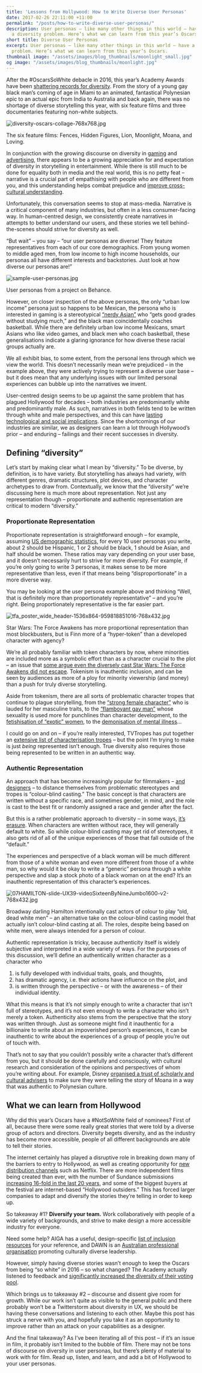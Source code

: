 ```yaml
---
title: 'Lessons from Hollywood: How to Write Diverse User Personas'
date: 2017-02-26 22:11:00 +11:00
permalink: "/posts/how-to-write-diverse-user-personas/"
description: User personas – like many other things in this world – have a bit of
  a diversity problem. Here’s what we can learn from this year’s Oscars.
short title: Diverse User Personas
excerpt: User personas – like many other things in this world – have a bit of a diversity
  problem. Here’s what we can learn from this year’s Oscars.
thumbnail image: "/assets/images/blog_thumbnails/moonlight_small.jpg"
og image: "/assets/images/blog_thumbnails/moonlight.jpg"
---
```


After the #OscarsSoWhite debacle in 2016, this year’s Academy Awards have been [shattering records for diversity](http://time.com/4645315/oscar-nominations-2017-diversity/). From the story of a young gay black man’s coming of age in Miami to an animated, fantastical Polynesian epic to an actual epic from India to Australia and back again, there was no shortage of diverse storytelling this year, with six feature films and three documentaries featuring non-white subjects.

![diversity-oscars-collage-768x768.jpg](/uploads/diversity-oscars-collage-768x768.jpg)
<p class="caption">The six feature films: Fences, Hidden Figures, Lion, Moonlight, Moana, and Loving.</p>

In conjunction with the growing discourse on diversity in [gaming](https://www.theguardian.com/technology/2015/sep/10/video-games-diversity-problem-runs-deeper-than-race-gender) and [advertising](https://www.marketingmag.com.au/news-c/diversity-advertising-marketing-2017/), there appears to be a growing appreciation for and expectation of diversity in storytelling in entertainment. While there is still much to be done for equality both in media and the real world, this is no petty feat – narrative is a crucial part of empathising with people who are different from you, and this understanding helps combat prejudice and [improve cross-cultural understanding](https://link.springer.com/article/10.1007/BF03165939).

Unfortunately, this conversation seems to stop at mass-media. Narrative is a critical component of many industries, but often in a less consumer-facing way. In human-centred design, we consistently create narratives in attempts to better understand our users, and these stories we tell behind-the-scenes should strive for diversity as well.

“But wait” – you say – “our user personas are diverse! They feature representatives from each of our core demographics. From young women to middle aged men, from low income to high income households, our personas all have different interests and backstories. Just look at how diverse our personas are!”

![sample-user-personas.jpg](/uploads/sample-user-personas.jpg)
<p class="caption">User personas from a project on Behance.</p>

However, on closer inspection of the above personas, the only “urban low income” persona just so happens to be Mexican, the persona who is interested in gaming is a stereotypical [“nerdy Asian”](http://tvtropes.org/pmwiki/pmwiki.php/Main/AsianAndNerdy) who “gets good grades without studying much,” and the black man coincidentally coaches basketball. While there are definitely urban low income Mexicans, smart Asians who like video games, and black men who coach basketball, these generalisations indicate a glaring ignorance for how diverse these racial groups actually are.

We all exhibit bias, to some extent, from the personal lens through which we view the world. This doesn’t necessarily mean we’re prejudiced – in the example above, they were actively trying to represent a diverse user base – but it does mean that any underlying issues with our limited personal experiences can bubble up into the narratives we invent.

User-centred design seems to be up against the same problem that has plagued Hollywood for decades – both industries are predominantly white and predominantly male. As such, narratives in both fields tend to be written through white and male perspectives, and this can have [lasting technological and social implications](http://blog.wav.agency/you-make-google-evil/). Since the shortcomings of our industries are similar, we as designers can learn a lot through Hollywood’s prior – and enduring – failings and their recent successes in diversity.

## Defining “diversity”

Let’s start by making clear what I mean by “diversity.” To be diverse, by definition, is to have variety. But storytelling has always had variety, with different genres, dramatic structures, plot devices, and character archetypes to draw from. Contextually, we know that the “diversity” we’re discussing here is much more about representation. Not just any representation though – proportionate and authentic representation are critical to modern “diversity.”

### Proportionate Representation
Proportionate representation is straightforward enough – for example, assuming [US demographic statistics](https://en.wikipedia.org/wiki/Demography_of_the_United_States), for every 10 user personas you write, about 2 should be Hispanic, 1 or 2 should be black, 1 should be Asian, and half should be women. These ratios may vary depending on your user base, and it doesn’t necessarily hurt to strive for more diversity. For example, if you’re only going to write 3 personas, it makes sense to be more representative than less, even if that means being “disproportionate” in a more diverse way.

You may be looking at the user persona example above and thinking “Well, that is definitely more than proportionately representative” – and you’re right. Being proportionately representative is the far easier part.

![tfa_poster_wide_header-1536x864-959818851016-768x432.jpg](/uploads/tfa_poster_wide_header-1536x864-959818851016-768x432.jpg)
<p class="caption">Star Wars: The Force Awakens has more proportional representation than most blockbusters, but is Finn more of a “hyper-token” than a developed character with agency?</p>

We’re all probably familiar with token characters by now, where minorities are included more as a symbolic effort than as a character crucial to the plot – an issue that [some argue even the diversely cast Star Wars: The Force Awakens did not escape](http://www.indiewire.com/2015/12/hyper-tokenism-the-force-awakens-while-the-black-man-sleeps-162287/). Tokenism is inauthentic inclusion, and can be seen by audiences as more of a ploy for minority viewership (and money) than a push for truly diverse storytelling.

Aside from tokenism, there are all sorts of problematic character tropes that continue to plague storytelling, from the [“strong female character”](https://blackgirlnerds.com/strong-female-characters-are-rarely-strong-and-barely-characters/) who is lauded for her masculine traits, to the [“flamboyant gay man”](https://www.theguardian.com/commentisfree/2016/feb/10/gay-men-tv-stereotypes-looking-sexuality) whose sexuality is used more for punchlines than character development, to the [fetishisation of “exotic” women](https://www.youtube.com/watch?v=K2hYdBxxTTM), to the [demonisation of mental illness](https://www.theguardian.com/film/2017/jan/12/cinema-dissociative-personality-disorder-split-james-mcavoy)…

I could go on and on – if you’re really interested, TVTropes has put together an [extensive list of characterisation tropes](http://tvtropes.org/pmwiki/pmwiki.php/Main/CharacterizationTropes) – but the point I’m trying to make is just *being* represented isn’t enough. True diversity also requires those being represented to be written in an authentic way.

### Authentic Representation
An approach that has become increasingly popular for filmmakers – [and designers](https://the-pastry-box-project.net/anne-gibson/2015-april-3) – to distance themselves from problematic stereotypes and tropes is “colour-blind casting.” The basic concept is that characters are written without a specific race, and sometimes gender, in mind, and the role is cast to the best fit or randomly assigned a race and gender after the fact.

But this is a rather problematic approach to diversity – in some ways, [it’s erasure](https://www.theatlantic.com/entertainment/archive/2015/12/oscar-isaac-and-the-case-against-colorblind-casting/421668/). When characters are written without race, they will generally default to white. So while colour-blind casting may get rid of stereotypes, it also gets rid of all of the unique experiences of those that fall outside of the “default.”

The experiences and perspective of a black woman will be much different from those of a white woman and even more different from those of a white man, so why would it be okay to write a “generic” persona through a white perspective and slap a stock photo of a black woman on at the end? It’s an inauthentic representation of this character’s experiences.

![07HAMILTON-slide-UX39-videoSixteenByNineJumbo1600-v2-768x432.jpg](/uploads/07HAMILTON-slide-UX39-videoSixteenByNineJumbo1600-v2-768x432.jpg)
<p class="caption">Broadway darling Hamilton intentionally cast actors of colour to play “old, dead white men” – an alternative take on the colour-blind casting model that actually isn’t colour-blind casting at all. The roles, despite being based on white men, were always intended for a person of colour.</p>

Authentic representation is tricky, because authenticity itself is widely subjective and interpreted in a wide variety of ways. For the purposes of this discussion, we’ll define an authentically written character as a character who

1. is fully developed with individual traits, goals, and thoughts,
2. has dramatic agency, i.e. their actions have influence on the plot, and
3. is written through the perspective – or with the awareness – of their individual identity.

What this means is that it’s not simply enough to write a character that isn’t full of stereotypes, and it’s not even enough to write a character who isn’t merely a token. Authenticity also stems from the perspective that the story was written through. Just as someone might find it inauthentic for a billionaire to write about an impoverished person’s experiences, it can be inauthentic to write about the experiences of a group of people you’re out of touch with.

That’s not to say that you couldn’t possibly write a character that’s different from you, but it should be done carefully and consciously, with cultural research and consideration of the opinions and perspectives of whom you’re writing about. For example, Disney [organised a trust of scholarly and cultural advisers](http://www.vanityfair.com/hollywood/2016/11/moana-oceanic-trust-disney-controversy-pacific-islanders-polynesia) to make sure they were telling the story of Moana in a way that was authentic to Polynesian culture.

## What we can learn from Hollywood
Why did this year’s Oscars have a #NotSoWhite field of nominees? First of all, because there were some really great stories that were told by a diverse group of actors and directors. Diversity begets diversity, and as the industry has become more accessible, people of all different backgrounds are able to tell their stories.

The internet certainly has played a disruptive role in breaking down many of the barriers to entry to Hollywood, as well as creating opportunity for [new distribution channels](https://www.wired.com/2016/01/netflix-and-amazon-offer-indie-filmmakers-hope-and-lots-of-money/) such as Netflix. There are more independent films being created than ever, with the number of Sundance submissions [increasing 16-fold in the last 20 years](http://www.sundance.org/festivalhistory/), and some of the biggest buyers at the festival are internet-based “Hollywood outsiders.” This has forced larger companies to adapt and diversify the stories they’re telling in order to keep up.

So takeaway #1? **Diversify your team.** Work collaboratively with people of a wide variety of backgrounds, and strive to make design a more accessible industry for everyone.

Need some help? AIGA has a useful, design-specific [list of inclusion resources](http://www.aiga.org/diversity-and-inclusion-resources) for your reference, and DAWN is an [Australian professional organisation](http://dawn.org.au/) promoting culturally diverse leadership.

However, simply having diverse stories wasn’t enough to keep the Oscars from being “so white” in 2016 – so what changed? The Academy actually listened to feedback and [significantly increased the diversity of their voting pool](https://qz.com/918576/how-the-academy-overcame-oscarssowhite-at-least-for-this-year/).

Which brings us to takeaway #2 – discourse and dissent give room for growth. While our work isn’t quite as visible to the general public and there probably won’t be a Twitterstorm about diversity in UX, we should be having these conversations and listening to each other. Maybe this post has struck a nerve with you, and hopefully you take it as an opportunity to improve rather than an attack on your capabilities as a designer.

And the final takeaway? As I’ve been iterating all of this post – if it’s an issue in film, it probably isn’t limited to the bubble of film. There may not be tons of discourse on diversity in user personas, but there’s plenty of material to work with for film. Read up, listen, and learn, and add a bit of Hollywood to your user personas.

